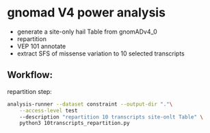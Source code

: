 # gnomad V4 power analysis

* generate a site-only hail Table from gnomADv4_0
* repartition
* VEP 101 annotate
* extract SFS of missense variation to 10 selected transcripts

## Workflow:

repartition step:

```sh
analysis-runner --dataset constraint --output-dir "."\
    --access-level test 
    --description "repartition 10 transcripts site-onlt Table" \
    python3 10transcripts_repartition.py
```
